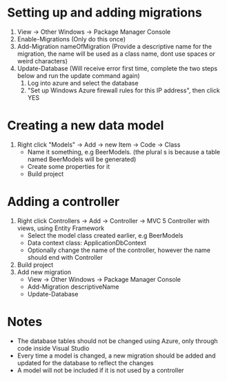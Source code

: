 # Setting up and adding migrations #
1. View -> Other Windows -> Package Manager Console
2. Enable-Migrations (Only do this once)
3. Add-Migration nameOfMigration (Provide a descriptive name for the migration, the name will be used as a class name, dont use spaces or weird characters)
4. Update-Database (Will receive error first time, complete the two steps below and run the update command again)
	1. Log into azure and select the database
	2. "Set up Windows Azure firewall rules for this IP address", then click YES

# Creating a new data model #
1. Right click "Models" -> Add -> new Item -> Code -> Class
	- Name it something, e.g BeerModels. (the plural s is because a table named BeerModels will be generated)
	- Create some properties for it
	- Build project

# Adding a controller #
1. Right click Controllers -> Add -> Controller -> MVC 5 Controller with views, using Entity Framework
	- Select the model class created earlier, e.g BeerModels
	- Data context class: ApplicationDbContext
	- Optionally change the name of the controller, however the name should end with Controller
2. Build project
3. Add new migration
	- View -> Other Windows -> Package Manager Console
	- Add-Migration descriptiveName
	- Update-Database

# Notes #
- The database tables should not be changed using Azure, only through code inside Visual Studio
- Every time a model is changed, a new migration should be added and updated for the database to reflect the changes
- A model will not be included if it is not used by a controller


